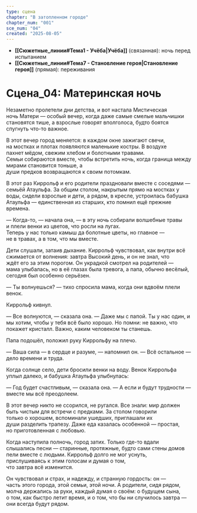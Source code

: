 ```yaml
---
type: сцена
chapter: "В затопленном городе"
chapter_num: "001"
sce_num: "04"
created: "2025-08-05"
---
```

- **[[Сюжетные_линии#Тема1 - Учёба|Учёба]]** (связанная): ночь перед испытанием 
- **[[Сюжетные_линии#Тема7 - Становление героя|Становление героя]]** (прямая): переживания
 
 
# Сцена_04: Материнская ночь

Незаметно пролетели дни детства, и вот настала Мистическая ночь Матери — особый вечер, когда даже самые смелые мальчишки становятся тише, а взрослые говорят вполголоса, будто боятся спугнуть что-то важное.

В этот вечер город меняется: в каждом окне зажигают свечи, на мостках и плотах появляются маленькие костры. В воздухе пахнет мёдом, свежим хлебом и болотными травами. Семьи собираются вместе, чтобы встретить ночь, когда граница между мирами становится тоньше, а души предков возвращаются к своим потомкам.

В этот раз Киррольф и его родители праздновали вместе с соседями — семьёй Атаульфа. За общим столом, накрытым прямо на мостках у воды, сидели взрослые и дети, а рядом, в кресле, устроилась бабушка Атаульфа — единственная из старших, кто помнил ещё прежние времена.

— Когда-то, — начала она, — в эту ночь собирали волшебные травы и плели венки из цветов, что росли на лугах. Теперь у нас только камыш да болотные цветы, но главное — не в травах, а в том, что мы вместе.

Дети слушали, затаив дыхание. Киррольф чувствовал, как внутри всё сжимается от волнения: завтра Высокий день, и он не знал, что ждёт его за этим порогом. Он украдкой смотрел на родителей — мама улыбалась, но в её глазах была тревога, а папа, обычно весёлый, сегодня был особенно серьёзен.

— Ты волнуешься? — тихо спросила мама, когда они вдвоём плели венок.

Киррольф кивнул.

— Все волнуются, — сказала она. — Даже мы с папой. Ты у нас один, и мы хотим, чтобы у тебя всё было хорошо. Но помни: не важно, что покажет кристалл. Важно, каким человеком ты станешь.

Папа подошёл, положил руку Киррольфу на плечо.

— Ваша сила — в сердце и разуме, — напомнил он. — Всё остальное — дело времени и труда.

Когда солнце село, дети бросили венки на воду. Венок Киррольфа уплыл далеко, и бабушка Атаульфа улыбнулась:

— Год будет счастливым, — сказала она. — А если и будут трудности — вместе мы всё преодолеем.

В этот вечер никто не ссорился, не ругался. Все знали: мир должен быть чистым для встречи с предками. За столом говорили только о хорошем, вспоминали ушедших, приглашали их души разделить трапезу. Даже еда казалась особенной — простая, но приготовленная с любовью.

Когда наступила полночь, город затих. Только где-то вдали слышались песни — старинные, протяжные, будто сами стены домов пели вместе с людьми. Киррольф долго не мог уснуть, прислушиваясь к этим голосам и думая о том, что завтра всё изменится.

Он чувствовал и страх, и надежду, и странную гордость: он — часть этого города, этой семьи, этой ночи. А родители, сидя рядом, молча держались за руки, каждый думая о своём: о будущем сына, о том, как быстро летит время, и о том, что бы ни случилось завтра — они всегда будут рядом.

